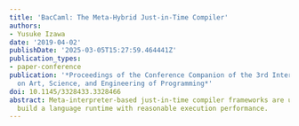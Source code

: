 ```yaml
---
title: 'BacCaml: The Meta-Hybrid Just-in-Time Compiler'
authors:
- Yusuke Izawa
date: '2019-04-02'
publishDate: '2025-03-05T15:27:59.464441Z'
publication_types:
- paper-conference
publication: '*Proceedings of the Conference Companion of the 3rd International Conference
  on Art, Science, and Engineering of Programming*'
doi: 10.1145/3328433.3328466
abstract: Meta-interpreter-based just-in-time compiler frameworks are useful to conveniently
  build a language runtime with reasonable execution performance.
---
```

